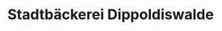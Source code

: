 ---
title: "Stadtbäckerei Dippoldiswalde"
url: /dippoldiswalde/stadtbaeckerei-dippoldiswalde/
shop: Bäckerei
---